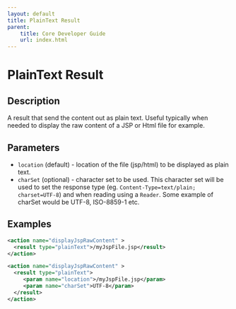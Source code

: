 ```yaml
---
layout: default
title: PlainText Result
parent:
    title: Core Developer Guide
    url: index.html
---
```


# PlainText Result

## Description

A result that send the content out as plain text. Useful typically when needed
to display the raw content of a JSP or Html file for example.

## Parameters

 - `location` (default) - location of the file (jsp/html) to be displayed as plain text.
 - `charSet` (optional) - character set to be used. This character set will be used to set the response type 
   (eg. `Content-Type=text/plain; charset=UTF-8`) and when reading using a `Reader`. Some example of charSet would be 
   UTF-8, ISO-8859-1 etc.

## Examples

```xml
<action name="displayJspRawContent" >
  <result type="plainText">/myJspFile.jsp</result>
</action>

<action name="displayJspRawContent" >
  <result type="plainText">
     <param name="location">/myJspFile.jsp</param>
     <param name="charSet">UTF-8</param>
  </result>
</action>
```
